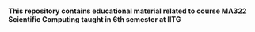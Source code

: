 #### This repository contains educational material related to course MA322 Scientific Computing taught in 6th semester at IITG
